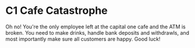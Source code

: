# C1 Cafe Catastrophe
Oh no! You're the only employee left at the capital one cafe and the ATM is broken. You need to make drinks, handle bank deposits and withdrawls, and most importantly make sure all customers are happy. Good luck!
